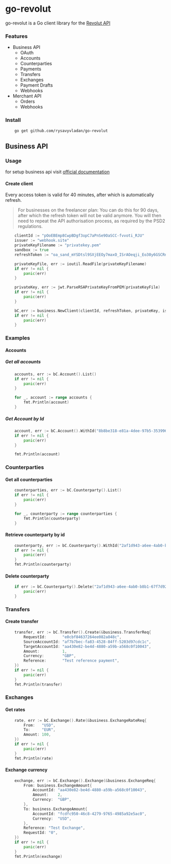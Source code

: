 # go-revolut
go-revolut is a Go client library for the [Revolut API](https://developers.revolut.com/)

### Features
* Business API
    * OAuth
    * Accounts
    * Counterparties
    * Payments
    * Transfers
    * Exchanges
    * Payment Drafts
    * Webhooks
* Merchant API
    * Orders
    * Webhooks
    
### Install
```
    go get github.com/rysavyvladan/go-revolut
```

## Business API
### Usage
for setup business api visit [official documentation](https://developers.revolut.com/docs/#business-api-business-api-authentication-setting-up-access-to-your-business-account) 

#### Create client
Every access token is valid for 40 minutes, after which is automatically refresh.

> For businesses on the freelancer plan: You can do this for 90 days, after which the refresh token will not be valid anymore. You will then need to repeat the API authorisation process, as required by the PSD2 regulations.


```go
	clientId := "pOoEBEmp8CwpBDgf3opC7aPnSe9OaSCC-fvvoti_RJU"
	issuer := "webhook.site"
	privateKeyFilename := "privatekey.pem"
	sandbox := true
	refreshToken := "oa_sand_mYSDtsl9SXjEEOy7maxO_ISrAOeqji_Eo30y6GSCRnc"

	privateKeyFile, err := ioutil.ReadFile(privateKeyFilename)
	if err != nil {
		panic(err)
	}

	privateKey, err := jwt.ParseRSAPrivateKeyFromPEM(privateKeyFile)
	if err != nil {
		panic(err)
	}

	bC,err := business.NewClient(clientId, refreshToken, privateKey, issuer, sandbox)
	if err != nil {
		panic(err)
	}
```

### Examples
#### Accounts
##### Get all accounts
```go
	accounts, err := bC.Account().List()
	if err != nil {
		panic(err)
	}

	for _, account := range accounts {
		fmt.Println(account)
	}
```
##### Get Account by Id
```go
	account, err := bC.Account().WithId("8b8be318-e81a-4dee-97b5-35399628814f")
	if err != nil {
		panic(err)
	}

	fmt.Println(account)
```

### Counterparties
#### Get all counterparties
```go
	counterparties, err := bC.Counterparty().List()
	if err != nil {
		panic(err)
	}

	for _, counterparty := range counterparties {
		fmt.Println(counterparty)
	}
```

#### Retrieve counterparty by id
```go
	counterparty, err := bC.Counterparty().WithId("2af1d943-a6ee-4ab0-b8b1-67f7d92aa330")
	if err != nil {
		panic(err)
	}
	fmt.Println(counterparty)
```

#### Delete counterparty
```go
	if err := bC.Counterparty().Delete("2af1d943-a6ee-4ab0-b8b1-67f7d92aa330"); err != nil {
		panic(err)
	}
```

### Transfers
#### Create transfer
```go
	transfer, err := bC.Transfer().Create(&business.TransferReq{
		RequestId:       "e0cbf84637264ee082a848c",
		SourceAccountId: "af7b7bec-fa83-4528-84ff-5203d97cdc1c",
		TargetAccountId: "aa430e82-be4d-4880-a59b-a568c0f10043",
		Amount:          1,
		Currency:        "GBP",
		Reference:       "Test reference payment",
	})
	if err != nil {
		panic(err)
	}
	fmt.Println(transfer)
```


### Exchanges
#### Get rates
```go
	rate, err := bC.Exchange().Rate(&business.ExchangeRateReq{
		From:   "USD",
		To:     "EUR",
		Amount: 100,
	})
	if err != nil {
		panic(err)
	}
	fmt.Println(rate)
```

#### Exchange currency
```go
	exchange, err := bC.Exchange().Exchange(&business.ExchangeReq{
		From: business.ExchangeAmount{
			AccountId: "aa430e82-be4d-4880-a59b-a568c0f10043",
			Amount:    2,
			Currency:  "GBP",
		},
		To: business.ExchangeAmount{
			AccountId: "fcdfc950-46c8-4279-9765-4985a92e5ac0",
			Currency:  "USD",
		},
		Reference: "Test Exchange",
		RequestId: "0",
	})
	if err != nil {
		panic(err)
	}
	fmt.Println(exchange)
```
